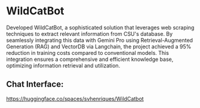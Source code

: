 # WildCatBot

Developed WildCatBot, a sophisticated solution that leverages web scraping techniques to extract relevant information from CSU's database. By seamlessly integrating this data with Gemini Pro using Retrieval-Augmented Generation (RAG) and VectorDB via Langchain, the project achieved a 95% reduction in training costs compared to conventional models. This integration ensures a comprehensive and efficient knowledge base, optimizing information retrieval and utilization.

## Chat Interface:

https://huggingface.co/spaces/svhenriques/WildCatbot
